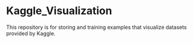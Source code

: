 # Kaggle_Visualization

This repository is for storing and training examples that visualize datasets provided by Kaggle.

